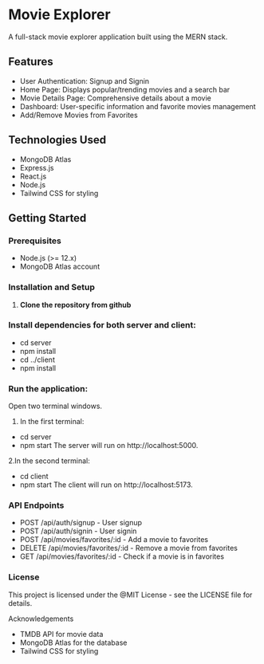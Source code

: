 # Movie Explorer

A full-stack movie explorer application built using the MERN stack.

## Features

- User Authentication: Signup and Signin
- Home Page: Displays popular/trending movies and a search bar
- Movie Details Page: Comprehensive details about a movie
- Dashboard: User-specific information and favorite movies management
- Add/Remove Movies from Favorites

## Technologies Used

- MongoDB Atlas
- Express.js
- React.js
- Node.js
- Tailwind CSS for styling

## Getting Started

### Prerequisites

- Node.js (>= 12.x)
- MongoDB Atlas account

### Installation and Setup

1. **Clone the repository from github**
   
### Install dependencies for both server and client:


- cd server
- npm install
- cd ../client
- npm install


### Run the application:

Open two terminal windows.

1. In the first terminal:

- cd server
- npm start
The server will run on http://localhost:5000.

2.In the second terminal:

- cd client
- npm start
The client will run on http://localhost:5173.

### API Endpoints
- POST /api/auth/signup - User signup
- POST /api/auth/signin - User signin
- POST /api/movies/favorites/:id - Add a movie to favorites
- DELETE /api/movies/favorites/:id - Remove a movie from favorites
- GET /api/movies/favorites/:id - Check if a movie is in favorites

### License
This project is licensed under the @MIT License - see the LICENSE file for details.

Acknowledgements
- TMDB API for movie data
- MongoDB Atlas for the database
- Tailwind CSS for styling
